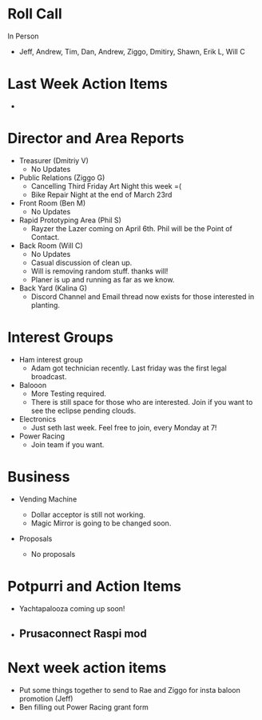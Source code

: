 # Roll Call

In Person

- Jeff, Andrew, Tim, Dan, Andrew, Ziggo, Dmitiry, Shawn, Erik L, Will C



# Last Week Action Items
- 


# Director and Area Reports

- Treasurer (Dmitriy V)
  - No Updates
- Public Relations (Ziggo G)
  - Cancelling Third Friday Art Night this week =(
  - Bike Repair Night at the end of March 23rd
- Front Room (Ben M)
  - No Updates
- Rapid Prototyping Area (Phil S)
  - Rayzer the Lazer coming on April 6th. Phil will be the Point of Contact. 
- Back Room (Will C)
  - No Updates
  - Casual discussion of clean up.
  - Will is removing random stuff. thanks will!
  - Planer is up and running as far as we know.
- Back Yard (Kalina G)
  - Discord Channel and Email thread now exists for those interested in planting. 

# Interest Groups
- Ham interest group
  - Adam got technician recently. Last friday was the first legal broadcast.
- Balooon
  - More Testing required.
  - There is still space for those who are interested. Join if you want to see the eclipse pending clouds. 
- Electronics
  - Just seth last week. Feel free to join, every Monday at 7!
- Power Racing
  - Join team if you want.

# Business
  - Vending Machine
    - Dollar acceptor is still not working.
    - Magic Mirror is going to be changed soon. 
  
  - Proposals
    - No proposals

# Potpurri and Action Items
  - Yachtapalooza coming up soon!
  - Prusaconnect Raspi mod
    -   

# Next week action items
  - Put some things together to send to Rae and Ziggo for insta baloon promotion (Jeff)
  - Ben filling out Power Racing grant form

